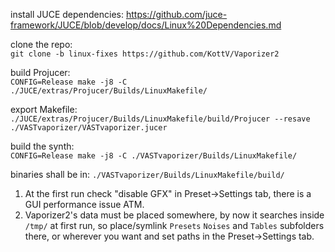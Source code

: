 install JUCE dependencies: https://github.com/juce-framework/JUCE/blob/develop/docs/Linux%20Dependencies.md

clone the repo:  
`git clone -b linux-fixes https://github.com/KottV/Vaporizer2`

build Projucer:  
`CONFIG=Release make -j8 -C ./JUCE/extras/Projucer/Builds/LinuxMakefile/`

export Makefile:  
`./JUCE/extras/Projucer/Builds/LinuxMakefile/build/Projucer --resave ./VASTvaporizer/VASTvaporizer.jucer`

build the synth:  
`CONFIG=Release make -j8 -C ./VASTvaporizer/Builds/LinuxMakefile/`

binaries shall be in: `./VASTvaporizer/Builds/LinuxMakefile/build/`

1. At the first run check "disable GFX" in Preset->Settings tab, there is a GUI performance issue ATM.
2. Vaporizer2's data must be placed somewhere, by now it searches inside `/tmp/` at first run, so place/symlink `Presets` `Noises` and `Tables` subfolders there, or wherever you want and set paths in the Preset->Settings tab.

